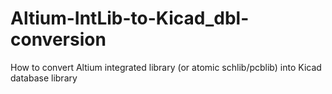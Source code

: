 # Altium-IntLib-to-Kicad_dbl-conversion
How to convert Altium integrated library (or atomic schlib/pcblib) into Kicad database library
